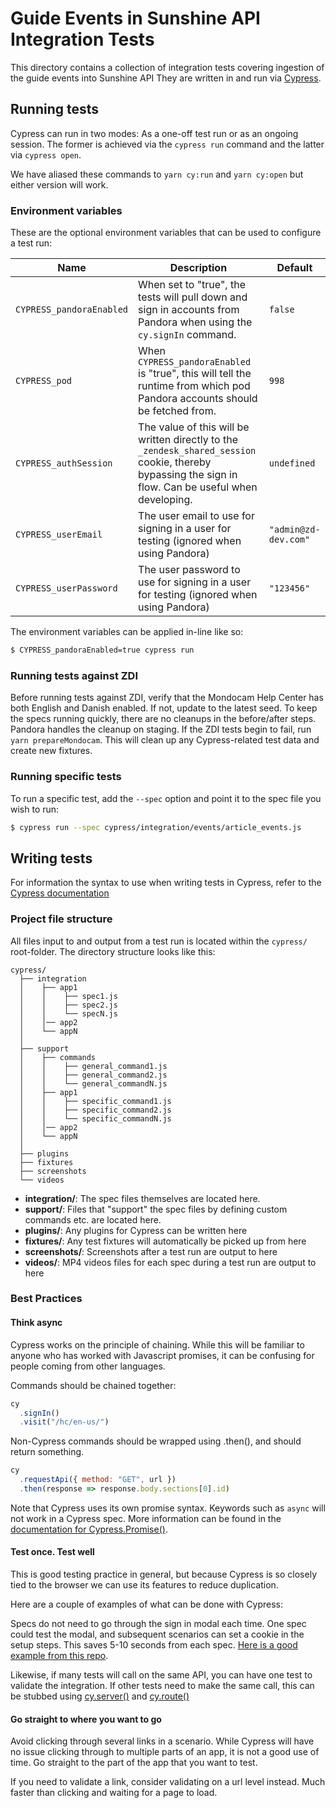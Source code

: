 # Guide Events in Sunshine API Integration Tests

This directory contains a collection of integration tests covering ingestion of the guide events into
Sunshine API
They are written in and run via [Cypress](https://cypress.io).

## Running tests

Cypress can run in two modes: As a one-off test run or as an ongoing session.
The former is achieved via the `cypress run` command and the latter via `cypress open`.

We have aliased these commands to `yarn cy:run` and `yarn cy:open` but either version will work.

### Environment variables

These are the optional environment variables that can be used to configure a test run:

| Name                     | Description                                                                                                                                            | Default              |
| ------------------------ | ------------------------------------------------------------------------------------------------------------------------------------------------------ | -------------------- |
| `CYPRESS_pandoraEnabled` | When set to "true", the tests will pull down and sign in accounts from Pandora when using the `cy.signIn` command.                                     | `false`              |
| `CYPRESS_pod`            | When `CYPRESS_pandoraEnabled` is "true", this will tell the runtime from which pod Pandora accounts should be fetched from.                            | `998`                |
| `CYPRESS_authSession`    | The value of this will be written directly to the `_zendesk_shared_session` cookie, thereby bypassing the sign in flow. Can be useful when developing. | `undefined`          |
| `CYPRESS_userEmail`      | The user email to use for signing in a user for testing (ignored when using Pandora)                                                                   | `"admin@zd-dev.com"` |
| `CYPRESS_userPassword`   | The user password to use for signing in a user for testing (ignored when using Pandora)                                                                | `"123456"`           |

The environment variables can be applied in-line like so:

```bash
$ CYPRESS_pandoraEnabled=true cypress run
```

### Running tests against ZDI

Before running tests against ZDI, verify that the Mondocam Help Center has both English and Danish enabled. If not, update to the latest seed.
To keep the specs running quickly, there are no cleanups in the before/after steps. Pandora handles the cleanup on staging. If the ZDI tests begin to fail, run `yarn prepareMondocam`. This will clean up any Cypress-related test data and create new fixtures.

### Running specific tests

To run a specific test, add the `--spec` option and point it to the spec file you wish to run:

```bash
$ cypress run --spec cypress/integration/events/article_events.js
```

## Writing tests

For information the syntax to use when writing tests in Cypress, refer to the [Cypress documentation](https://docs.cypress.io/api/api/table-of-contents.html)

### Project file structure

All files input to and output from a test run is located within the `cypress/` root-folder.
The directory structure looks like this:

```
cypress/
  ├── integration
  │    ├── app1
  │    │    ├── spec1.js
  │    │    ├── spec2.js
  │    │    └── specN.js
  │    │── app2
  │    └── appN
  │
  ├── support
  │    ├── commands
  │    │    ├── general_command1.js
  │    │    ├── general_command2.js
  │    │    └── general_commandN.js
  │    ├── app1
  │    │    ├── specific_command1.js
  │    │    ├── specific_command2.js
  │    │    └── specific_commandN.js
  │    │── app2
  │    └── appN
  │
  ├── plugins
  ├── fixtures
  ├── screenshots
  └── videos
```

* **integration/**:
  The spec files themselves are located here.
* **support/**:
  Files that "support" the spec files by defining custom commands etc. are located here.
* **plugins/**:
  Any plugins for Cypress can be written here
* **fixtures/**:
  Any test fixtures will automatically be picked up from here
* **screenshots/**:
  Screenshots after a test run are output to here
* **videos/**:
  MP4 videos files for each spec during a test run are output to here

### Best Practices

#### Think async

Cypress works on the principle of chaining. While this will be familiar to anyone who has worked with Javascript promises, it can be confusing for people coming from other languages.

Commands should be chained together:

```js
cy
  .signIn()
  .visit("/hc/en-us/")
```

Non-Cypress commands should be wrapped using .then(), and should return something.

```js
cy
  .requestApi({ method: "GET", url })
  .then(response => response.body.sections[0].id)
```

Note that Cypress uses its own promise syntax. Keywords such as `async` will not work in a Cypress spec. More information can be found in the [documentation for Cypress.Promise()](https://docs.cypress.io/api/utilities/promise.html).

#### Test once. Test well

This is good testing practice in general, but because Cypress is so closely tied to the browser we can use its features to reduce duplication. 

Here are a couple of examples of what can be done with Cypress:

Specs do not need to go through the sign in modal each time. One spec could test the modal, and subsequent scenarios can set a cookie in the setup steps. This saves 5-10 seconds from each spec. [Here is a good example from this repo](https://github.com/zendesk/guide_events_sunshine_api_tests/blob/master/cypress/support/commands/signIn.js).

Likewise, if many tests will call on the same API, you can have one test to validate the integration. If other tests need to make the same call, this can be stubbed using [cy.server()](https://docs.cypress.io/api/commands/server.html) and [cy.route()](https://docs.cypress.io/api/commands/route.html) 

#### Go straight to where you want to go

Avoid clicking through several links in a scenario. While Cypress will have no issue clicking through to multiple parts of an app, it is not a good use of time. Go straight to the part of the app that you want to test. 

If you need to validate a link, consider validating on a url level instead. Much faster than clicking and waiting for a page to load.
